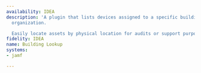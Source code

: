 ```yaml
---
availability: IDEA
description: 'A plugin that lists devices assigned to a specific building within your
  organization.

  Easily locate assets by physical location for audits or support purposes.'
fidelity: IDEA
name: Building Lookup
systems:
- jamf

---
```

